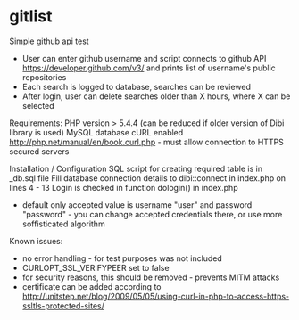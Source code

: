 # gitlist
Simple github api test
 - User can enter github username and script connects to github API https://developer.github.com/v3/ and prints list of username's public repositories
 - Each search is logged to database, searches can be reviewed
 - After login, user can delete searches older than X hours, where X can be selected

Requirements:
PHP version > 5.4.4 (can be reduced if older version of Dibi library is used)
MySQL database
cURL enabled http://php.net/manual/en/book.curl.php - must allow connection to HTTPS secured servers

Installation / Configuration
SQL script for creating required table is in _db.sql file
Fill database connection details to dibi::connect in index.php on lines 4 - 13
Login is checked in function dologin() in index.php
 - default only accepted value is username "user" and password "password" - you can change accepted credentials there, or use more soffisticated algorithm

Known issues:
 - no error handling - for test purposes was not included
 - CURLOPT_SSL_VERIFYPEER set to false
  - for security reasons, this should be removed - prevents MITM attacks
  - certificate can be added according to http://unitstep.net/blog/2009/05/05/using-curl-in-php-to-access-https-ssltls-protected-sites/

